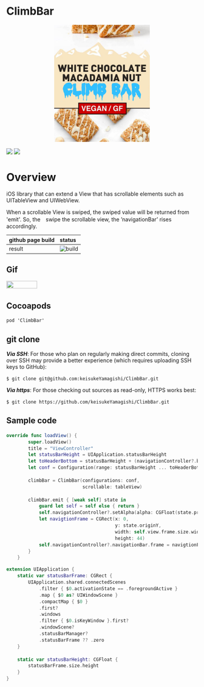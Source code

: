 # ClimbBar
<p align="center">
<img src="https://github.com/Jelly-and-removes/ClimbBar/blob/main/doc/climbBarlog.png" width="50%" height="50%">

[![](https://img.shields.io/apm/l/vim-mode.svg)](https://github.com/keisukeYamagishi/Direction/blob/master/LICENSE)
[![](https://img.shields.io/badge/HP-shichimitoucarashi-00acee)](https://shichimitoucarashi.com/)

</p>

# Overview

iOS library that can extend a View that has scrollable elements such as UITableView and UIWebView.

When a scrollable View is swiped, the swiped value will be returned from 'emit'.
So, the　swipe the scrollable view, the ’navigationBar’ rises accordingly.

|github page build| status |
|:----|:------|
|result|![build](https://github.com/keisukeYamagishi/ClimbBar/workflows/build/badge.svg)|

## Gif

<img src="https://github.com/Jelly-and-removes/ClimbBar/blob/main/doc/demo.mov.gif" width=40% height="40%">

## Cocoapods

```
pod 'ClimbBar'
```

## git clone

***Via SSH***: For those who plan on regularly making direct commits, cloning over SSH may provide a better experience (which requires uploading SSH keys to GitHub):

```
$ git clone git@github.com:keisukeYamagishi/ClimbBar.git
```
***Via https***: For those checking out sources as read-only, HTTPS works best:

```
$ git clone https://github.com/keisukeYamagishi/ClimbBar.git
```

## Sample code

```Swift
override func loadView() {
        super.loadView()
        title = "ViewController"
        let statusBarHeight = UIApplication.statusBarHeight
        let toHeaderBottom = statusBarHeight + (navigationController?.barHeight ?? 0)
        let conf = Configuration(range: statusBarHeight ... toHeaderBottom)

        climbBar = ClimbBar(configurations: conf,
                            scrollable: tableView)

        climbBar.emit { [weak self] state in
            guard let self = self else { return }
            self.navigationController?.setAlpha(alpha: CGFloat(state.progress))
            let navigtionFrame = CGRect(x: 0,
                                        y: state.originY,
                                        width: self.view.frame.size.width,
                                        height: 44)
            self.navigationController?.navigationBar.frame = navigtionFrame
        }
    }
```

```Swift
extension UIApplication {
    static var statusBarFrame: CGRect {
        UIApplication.shared.connectedScenes
            .filter { $0.activationState == .foregroundActive }
            .map { $0 as? UIWindowScene }
            .compactMap { $0 }
            .first?
            .windows
            .filter { $0.isKeyWindow }.first?
            .windowScene?
            .statusBarManager?
            .statusBarFrame ?? .zero
    }

    static var statusBarHeight: CGFloat {
        statusBarFrame.size.height
    }
}
```
